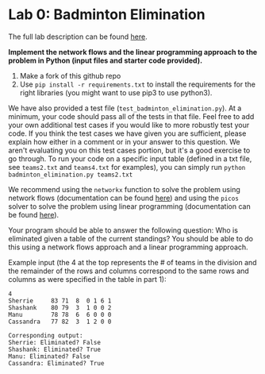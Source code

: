 # Lab 0: Badminton Elimination
The full lab description can be found [here](/Lab_0.pdf).

**Implement the network flows and the linear programming approach to the problem in
Python (input files and starter code provided).**

1. Make a fork of this github repo
2. Use `pip install -r requirements.txt` to install the requirements for the
right libraries (you might want to use pip3 to use python3).

We have also provided a test file (`test_badminton_elimination.py`).
At a minimum, your code should pass all of the tests in that file.
Feel free to add your own additional test cases if you would like to more robustly
test your code. If you think the test cases we have given you are sufficient, please
explain how either in a comment or in your answer to this question. We aren't evaluating
you on this test cases portion, but it's a good exercise to go through. To run your code
on a specific input table (defined in a txt file, see `teams2.txt` and `teams4.txt` for examples),
you can simply run `python badminton_elimination.py teams2.txt`

We recommend using the `networkx` function to solve the problem using network flows
(documentation can be found [here](https://networkx.github.io/documentation/networkx-1.10/reference/generated/networkx.algorithms.flow.maximum_flow.html))
and using the `picos` solver to solve the problem using linear programming
(documentation can be found [here](https://picos-api.gitlab.io/picos/graphs.html#max-flow-min-cut-lp)).

Your program should be able to answer the following question:
Who is eliminated given a table of the current standings? You should be able to
do this using a network flows approach and a linear programming approach.

Example input (the 4 at the top represents the \# of teams in the division and the
remainder of the rows and columns correspond to the same rows and columns as were
specified in the table in part 1):
```
4
Sherrie     83 71  8  0 1 6 1
Shashank    80 79  3  1 0 0 2
Manu        78 78  6  6 0 0 0
Cassandra   77 82  3  1 2 0 0

Corresponding output:
Sherrie: Eliminated? False
Shashank: Eliminated? True
Manu: Eliminated? False
Cassandra: Eliminated? True
```

